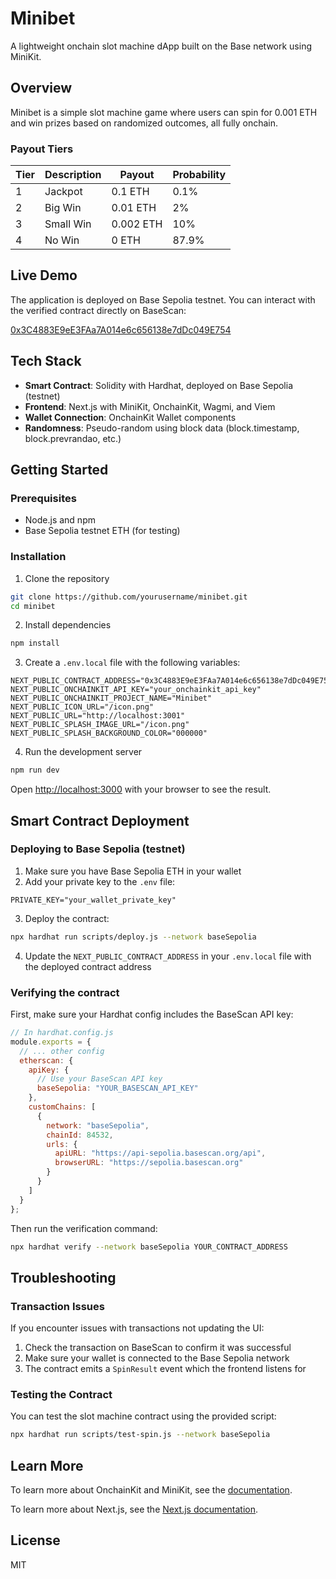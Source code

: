 # Minibet

A lightweight onchain slot machine dApp built on the Base network using MiniKit.

## Overview

Minibet is a simple slot machine game where users can spin for 0.001 ETH and win prizes based on randomized outcomes, all fully onchain.

### Payout Tiers

| Tier | Description | Payout   | Probability |
|------|-------------|----------|-------------|
| 1    | Jackpot     | 0.1 ETH  | 0.1%        |
| 2    | Big Win     | 0.01 ETH | 2%          |
| 3    | Small Win   | 0.002 ETH| 10%         |
| 4    | No Win      | 0 ETH    | 87.9%       |

## Live Demo

The application is deployed on Base Sepolia testnet. You can interact with the verified contract directly on BaseScan:

[0x3C4883E9eE3FAa7A014e6c656138e7dDc049E754](https://sepolia.basescan.org/address/0x3C4883E9eE3FAa7A014e6c656138e7dDc049E754)

## Tech Stack

- **Smart Contract**: Solidity with Hardhat, deployed on Base Sepolia (testnet)
- **Frontend**: Next.js with MiniKit, OnchainKit, Wagmi, and Viem
- **Wallet Connection**: OnchainKit Wallet components
- **Randomness**: Pseudo-random using block data (block.timestamp, block.prevrandao, etc.)

## Getting Started

### Prerequisites

- Node.js and npm
- Base Sepolia testnet ETH (for testing)

### Installation

1. Clone the repository

```bash
git clone https://github.com/yourusername/minibet.git
cd minibet
```

2. Install dependencies

```bash
npm install
```

3. Create a `.env.local` file with the following variables:

```
NEXT_PUBLIC_CONTRACT_ADDRESS="0x3C4883E9eE3FAa7A014e6c656138e7dDc049E754"
NEXT_PUBLIC_ONCHAINKIT_API_KEY="your_onchainkit_api_key"
NEXT_PUBLIC_ONCHAINKIT_PROJECT_NAME="Minibet"
NEXT_PUBLIC_ICON_URL="/icon.png"
NEXT_PUBLIC_URL="http://localhost:3001"
NEXT_PUBLIC_SPLASH_IMAGE_URL="/icon.png"
NEXT_PUBLIC_SPLASH_BACKGROUND_COLOR="000000"
```

4. Run the development server

```bash
npm run dev
```

Open [http://localhost:3000](http://localhost:3000) with your browser to see the result.

## Smart Contract Deployment

### Deploying to Base Sepolia (testnet)

1. Make sure you have Base Sepolia ETH in your wallet
2. Add your private key to the `.env` file:

```
PRIVATE_KEY="your_wallet_private_key"
```

3. Deploy the contract:

```bash
npx hardhat run scripts/deploy.js --network baseSepolia
```

4. Update the `NEXT_PUBLIC_CONTRACT_ADDRESS` in your `.env.local` file with the deployed contract address

### Verifying the contract

First, make sure your Hardhat config includes the BaseScan API key:

```js
// In hardhat.config.js
module.exports = {
  // ... other config
  etherscan: {
    apiKey: {
      // Use your BaseScan API key
      baseSepolia: "YOUR_BASESCAN_API_KEY"
    },
    customChains: [
      {
        network: "baseSepolia",
        chainId: 84532,
        urls: {
          apiURL: "https://api-sepolia.basescan.org/api",
          browserURL: "https://sepolia.basescan.org"
        }
      }
    ]
  }
};
```

Then run the verification command:

```bash
npx hardhat verify --network baseSepolia YOUR_CONTRACT_ADDRESS
```

## Troubleshooting

### Transaction Issues

If you encounter issues with transactions not updating the UI:
1. Check the transaction on BaseScan to confirm it was successful
2. Make sure your wallet is connected to the Base Sepolia network
3. The contract emits a `SpinResult` event which the frontend listens for

### Testing the Contract

You can test the slot machine contract using the provided script:

```bash
npx hardhat run scripts/test-spin.js --network baseSepolia
```

## Learn More

To learn more about OnchainKit and MiniKit, see the [documentation](https://onchainkit.xyz/getting-started).

To learn more about Next.js, see the [Next.js documentation](https://nextjs.org/docs).

## License

MIT
